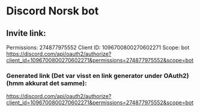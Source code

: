 # Discord Norsk bot

## Invite link:
Permissions: 274877975552
Client ID: 1096700800270602271
Scope: bot
https://discord.com/api/oauth2/authorize?client_id=1096700800270602271&permissions=274877975552&scope=bot

### Generated link (Det var visst en link generator under OAuth2) (hmm akkurat det samme):
https://discord.com/api/oauth2/authorize?client_id=1096700800270602271&permissions=274877975552&scope=bot